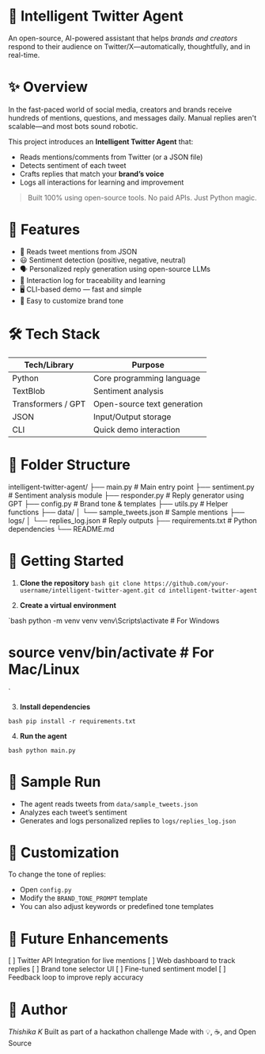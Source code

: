 # 🤖 Intelligent Twitter Agent

An open-source, AI-powered assistant that helps *brands and creators* respond to their audience on Twitter/X—automatically, thoughtfully, and in real-time.



# ✨ Overview

In the fast-paced world of social media, creators and brands receive hundreds of mentions, questions, and messages daily. Manual replies aren't scalable—and most bots sound robotic.

This project introduces an **Intelligent Twitter Agent** that:
- Reads mentions/comments from Twitter (or a JSON file)
- Detects sentiment of each tweet
- Crafts replies that match your **brand’s voice**
- Logs all interactions for learning and improvement

> Built 100% using open-source tools. No paid APIs. Just Python magic.


# 🧠 Features

- 🧾 Reads tweet mentions from JSON
- 😃 Sentiment detection (positive, negative, neutral)
- 🗣️ Personalized reply generation using open-source LLMs
- 📁 Interaction log for traceability and learning
- 🖥️ CLI-based demo — fast and simple
- 🔄 Easy to customize brand tone


# 🛠️ Tech Stack

| Tech/Library     | Purpose                          |
|------------------|----------------------------------|
| Python           | Core programming language        |
| TextBlob         | Sentiment analysis               |
| Transformers / GPT | Open-source text generation    |
| JSON             | Input/Output storage             |
| CLI              | Quick demo interaction           |



# 📂 Folder Structure



intelligent-twitter-agent/
├── main.py              # Main entry point
├── sentiment.py         # Sentiment analysis module
├── responder.py         # Reply generator using GPT
├── config.py            # Brand tone & templates
├── utils.py             # Helper functions
├── data/
│   └── sample\_tweets.json # Sample mentions
├── logs/
│   └── replies\_log.json   # Reply outputs
├── requirements.txt     # Python dependencies
└── README.md




# 🚀 Getting Started

1. **Clone the repository**
`bash
git clone https://github.com/your-username/intelligent-twitter-agent.git
cd intelligent-twitter-agent
`

2. **Create a virtual environment**

`bash
python -m venv venv
venv\Scripts\activate  # For Windows
# source venv/bin/activate  # For Mac/Linux
`

3. **Install dependencies**

``bash
pip install -r requirements.txt
``

4. **Run the agent**

``bash
python main.py
``



# 🧪 Sample Run

* The agent reads tweets from `data/sample_tweets.json`
* Analyzes each tweet’s sentiment
* Generates and logs personalized replies to `logs/replies_log.json`


# 📌 Customization

To change the tone of replies:

* Open `config.py`
* Modify the `BRAND_TONE_PROMPT` template
* You can also adjust keywords or predefined tone templates



# 🔮 Future Enhancements

[ ] Twitter API Integration for live mentions
[ ] Web dashboard to track replies
[ ] Brand tone selector UI
[ ] Fine-tuned sentiment model
[ ] Feedback loop to improve reply accuracy



# 🙌 Author

*Thishika K*
Built as part of a hackathon challenge
Made with 💡, ☕, and Open Source

